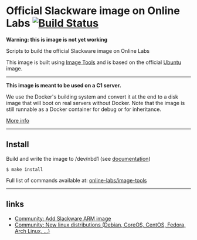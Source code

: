 Official Slackware image on Online Labs [![Build Status](https://travis-ci.org/online-labs/image-slackware.svg?branch=master)](https://travis-ci.org/online-labs/image-slackware)
=======================================

**Warning: this is image is not yet working**

Scripts to build the official Slackware image on Online Labs

This image is built using [Image Tools](https://github.com/online-labs/image-tools) and is based on the official [Ubuntu](https://github.com/online-labs/image-ubuntu) image.

---

**This image is meant to be used on a C1 server.**

We use the Docker's building system and convert it at the end to a disk image that will boot on real servers without Docker. Note that the image is still runnable as a Docker container for debug or for inheritance.

[More info](https://github.com/online-labs/image-tools#docker-based-builder)

---

Install
-------

Build and write the image to /dev/nbd1 (see [documentation](https://doc.cloud.online.net/howto/create_image.html))

    $ make install

Full list of commands available at: [online-labs/image-tools](https://github.com/online-labs/image-tools/tree/master#commands)

---

links
-----

- [Community: Add Slackware ARM image](https://community.cloud.online.net/t/add-slackware-arm-image/355?u=manfred)
- [Community: New linux distributions (Debian, CoreOS, CentOS, Fedora, Arch Linux, ...)](https://community.cloud.online.net/t/official-new-linux-distributions-debian-coreos-centos-fedora-arch-linux/229?u=manfred)
